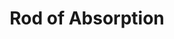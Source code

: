 ---
title: "Rod of Absorption"

item:
  aura: "Strong abjuration"
  casterLevel: "15th"
  prerequisites:
    feats: ["{% feat_link craft-rod %}"]
    spells: ["{% spell_link spell-turning %}"]
    special: []
  marketPrice: 50000
  description: |
    This rod acts as a magnet, drawing spells or spell-like abilities into itself. The magic absorbed must be a single-target spell or a ray directed at either the character possessing the rod or her gear. The rod then nullifies the spell's effect and stores its potential until the wielder releases this energy in the form of spells of her own. She can instantly detect a spell's level as the rod absorbs that spell's energy. Absorption requires no action on the part of the user if the rod is in hand at the time.

    A running total of absorbed (and used) spell levels should be kept. The wielder of the rod can use captured spell energy to cast any spell she has prepared, without expending the preparation itself. The only restrictions are that the levels of spell energy stored in the rod must be equal to or greater than the level of the spell the wielder wants to cast, that any material components required for the spell be present, and that the rod be in hand when casting. For casters such as bards or sorcerers who do not prepare spells, the rod's energy can be used to cast any spell of the appropriate level or levels that they know.

    A _rod of absorption_ absorbs a maximum of fifty spell levels and can thereafter only discharge any remaining potential it might have. The rod cannot be recharged. The wielder knows the rod's remaining absorbing potential and current amount of stored energy.

    To determine the absorption potential remaining in a newly found rod, roll d% and divide the result by 2. Then roll d% again: On a result of 71-100, half the levels already absorbed by the rod are still stored within.
---